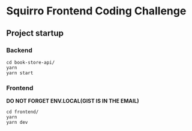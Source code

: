 # Squirro Frontend Coding Challenge

## Project startup

### Backend

```
cd book-store-api/
yarn
yarn start
```

### Frontend

**DO NOT FORGET ENV.LOCAL(GIST IS IN THE EMAIL)**

```
cd frontend/
yarn
yarn dev
```
